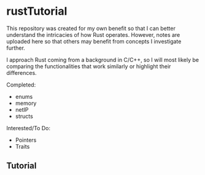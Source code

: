 # rustTutorial

This repository was created for my own benefit so that I can better understand the intricacies of how Rust operates.
However, notes are uploaded here so that others may benefit from concepts I investigate further.

I approach Rust coming from a background in C/C++, so I will most likely be comparing the functionalities that work similarly
or highlight their differences.

Completed:
  * enums
  * memory
  * netIP
  * structs
  
Interested/To Do:
  * Pointers
  * Traits

## Tutorial